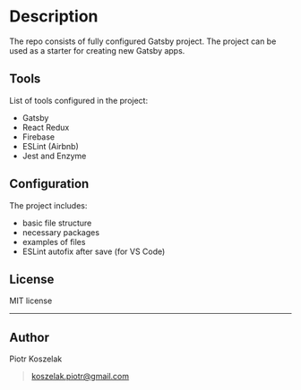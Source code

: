
# Description

The repo consists of fully configured Gatsby project. 
The project can be used as a starter for creating new Gatsby apps.

## Tools

List of tools configured in the project:

* Gatsby
* React Redux
* Firebase
* ESLint (Airbnb)
* Jest and Enzyme


## Configuration

The project includes:

* basic file structure
* necessary packages
* examples of files
* ESLint autofix after save (for VS Code)


## License

MIT license

---

## Author

Piotr Koszelak 
> koszelak.piotr@gmail.com